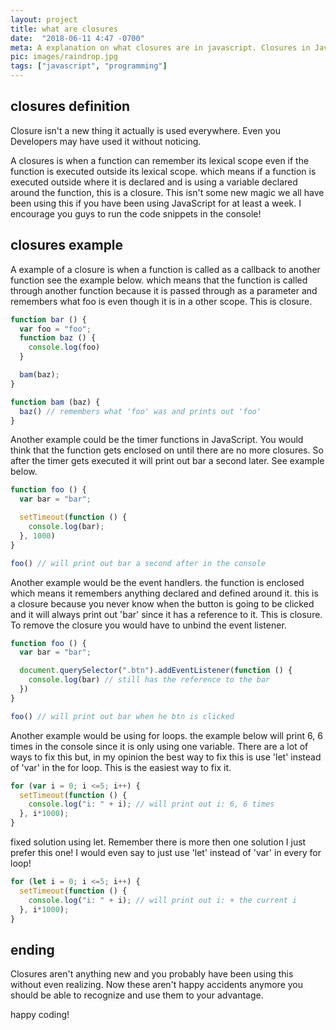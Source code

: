 ```yaml
---
layout: project
title: what are closures
date:  "2018-06-11 4:47 -0700"
meta: A explanation on what closures are in javascript. Closures in JavaScript is the most common feature used.
pic: images/raindrop.jpg
tags: ["javascript", "programming"]
---
```


## closures definition

Closure isn't a new thing it actually is used everywhere. Even you Developers may have used it
without noticing.

A closures is when a function can remember its lexical scope even if the function is executed outside its lexical scope.
which means if a function is executed outside where it is declared and is using a variable declared around the function,
this is a closure. This isn't some new magic we all have been using this if you have been using JavaScript for at least a week. I encourage you guys to run the code snippets in the console!

## closures example

A example of a closure is when a function is called as a callback to another function see the example below.
which means that the function is called through another function because it is passed through as a parameter and remembers
what foo is even though it is in a other scope. This is closure.

```javascript
function bar () {
  var foo = "foo";
  function baz () {
    console.log(foo)
  }

  bam(baz);
}

function bam (baz) {
  baz() // remembers what 'foo' was and prints out 'foo'
}
```

Another example could be the timer functions in JavaScript. You would think that the function gets enclosed on until there are no more closures. So after the timer gets executed it will print out bar a second later. See example below.


```javascript
function foo () {
  var bar = "bar";

  setTimeout(function () {
    console.log(bar);
  }, 1000)
}

foo() // will print out bar a second after in the console
```

Another example would be the event handlers. the function is enclosed which means it remembers anything declared and defined around it. this is a closure because you never know when the button is going to be clicked and it will always print out 'bar' since it has a reference to it. This is closure. To remove the closure you would have to unbind the event listener.

```javascript
function foo () {
  var bar = "bar";

  document.querySelector(".btn").addEventListener(function () {
    console.log(bar) // still has the reference to the bar
  })
}

foo() // will print out bar when he btn is clicked
```

Another example would be using for loops. the example below will print 6, 6 times in the console since it is only using one
variable. There are a lot of ways to fix this but, in my opinion the best way to fix this is use 'let' instead of 'var' in the for loop. This is the easiest way to fix it.

```javascript
for (var i = 0; i <=5; i++) {
  setTimeout(function () {
    console.log("i: " + i); // will print out i: 6, 6 times
  }, i*1000);
}
```

fixed solution using let. Remember there is more then one solution I just prefer this one! I would even say
to just use 'let' instead of 'var' in every for loop!

```javascript
for (let i = 0; i <=5; i++) {
  setTimeout(function () {
    console.log("i: " + i); // will print out i: + the current i
  }, i*1000);
}
```

## ending

Closures aren't anything new and you probably have been using this without even realizing. Now these aren't happy accidents
anymore you should be able to recognize and use them to your advantage.

happy coding!